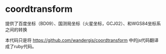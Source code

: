 # coordtransform
提供了百度坐标（BD09）、国测局坐标（火星坐标，GCJ02）、和WGS84坐标系之间的转换

本代码只是将 https://github.com/wandergis/coordtransform 中的js代码翻译成了ruby代码。
